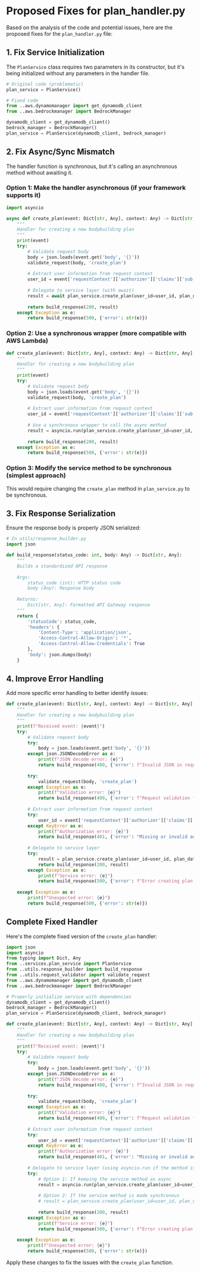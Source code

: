 # Proposed Fixes for plan_handler.py

Based on the analysis of the code and potential issues, here are the proposed fixes for the `plan_handler.py` file:

## 1. Fix Service Initialization

The `PlanService` class requires two parameters in its constructor, but it's being initialized without any parameters in the handler file.

```python
# Original code (problematic)
plan_service = PlanService()

# Fixed code
from ..aws.dynamomanager import get_dynamodb_client
from ..aws.bedrockmanager import BedrockManager

dynamodb_client = get_dynamodb_client()
bedrock_manager = BedrockManager()
plan_service = PlanService(dynamodb_client, bedrock_manager)
```

## 2. Fix Async/Sync Mismatch

The handler function is synchronous, but it's calling an asynchronous method without awaiting it.

### Option 1: Make the handler asynchronous (if your framework supports it)

```python
import asyncio

async def create_plan(event: Dict[str, Any], context: Any) -> Dict[str, Any]:
    """
    Handler for creating a new bodybuilding plan
    """
    print(event)
    try:
        # Validate request body
        body = json.loads(event.get('body', '{}'))
        validate_request(body, 'create_plan')
        
        # Extract user information from request context
        user_id = event['requestContext']['authorizer']['claims']['sub']
        
        # Delegate to service layer (with await)
        result = await plan_service.create_plan(user_id=user_id, plan_data=body)
        
        return build_response(200, result)
    except Exception as e:
        return build_response(500, {'error': str(e)})
```

### Option 2: Use a synchronous wrapper (more compatible with AWS Lambda)

```python
def create_plan(event: Dict[str, Any], context: Any) -> Dict[str, Any]:
    """
    Handler for creating a new bodybuilding plan
    """
    print(event)
    try:
        # Validate request body
        body = json.loads(event.get('body', '{}'))
        validate_request(body, 'create_plan')
        
        # Extract user information from request context
        user_id = event['requestContext']['authorizer']['claims']['sub']
        
        # Use a synchronous wrapper to call the async method
        result = asyncio.run(plan_service.create_plan(user_id=user_id, plan_data=body))
        
        return build_response(200, result)
    except Exception as e:
        return build_response(500, {'error': str(e)})
```

### Option 3: Modify the service method to be synchronous (simplest approach)

This would require changing the `create_plan` method in `plan_service.py` to be synchronous.

## 3. Fix Response Serialization

Ensure the response body is properly JSON serialized:

```python
# In utils/response_builder.py
import json

def build_response(status_code: int, body: Any) -> Dict[str, Any]:
    """
    Builds a standardized API response
    
    Args:
        status_code (int): HTTP status code
        body (Any): Response body
        
    Returns:
        Dict[str, Any]: Formatted API Gateway response
    """
    return {
        'statusCode': status_code,
        'headers': {
            'Content-Type': 'application/json',
            'Access-Control-Allow-Origin': '*',
            'Access-Control-Allow-Credentials': True
        },
        'body': json.dumps(body)
    }
```

## 4. Improve Error Handling

Add more specific error handling to better identify issues:

```python
def create_plan(event: Dict[str, Any], context: Any) -> Dict[str, Any]:
    """
    Handler for creating a new bodybuilding plan
    """
    print(f"Received event: {event}")
    try:
        # Validate request body
        try:
            body = json.loads(event.get('body', '{}'))
        except json.JSONDecodeError as e:
            print(f"JSON decode error: {e}")
            return build_response(400, {'error': f"Invalid JSON in request body: {str(e)}"})
            
        try:
            validate_request(body, 'create_plan')
        except Exception as e:
            print(f"Validation error: {e}")
            return build_response(400, {'error': f"Request validation failed: {str(e)}"})
        
        # Extract user information from request context
        try:
            user_id = event['requestContext']['authorizer']['claims']['sub']
        except KeyError as e:
            print(f"Authorization error: {e}")
            return build_response(401, {'error': "Missing or invalid authorization"})
        
        # Delegate to service layer
        try:
            result = plan_service.create_plan(user_id=user_id, plan_data=body)
            return build_response(200, result)
        except Exception as e:
            print(f"Service error: {e}")
            return build_response(500, {'error': f"Error creating plan: {str(e)}"})
            
    except Exception as e:
        print(f"Unexpected error: {e}")
        return build_response(500, {'error': str(e)})
```

## Complete Fixed Handler

Here's the complete fixed version of the `create_plan` handler:

```python
import json
import asyncio
from typing import Dict, Any
from ..services.plan_service import PlanService
from ..utils.response_builder import build_response
from ..utils.request_validator import validate_request
from ..aws.dynamomanager import get_dynamodb_client
from ..aws.bedrockmanager import BedrockManager

# Properly initialize service with dependencies
dynamodb_client = get_dynamodb_client()
bedrock_manager = BedrockManager()
plan_service = PlanService(dynamodb_client, bedrock_manager)

def create_plan(event: Dict[str, Any], context: Any) -> Dict[str, Any]:
    """
    Handler for creating a new bodybuilding plan
    """
    print(f"Received event: {event}")
    try:
        # Validate request body
        try:
            body = json.loads(event.get('body', '{}'))
        except json.JSONDecodeError as e:
            print(f"JSON decode error: {e}")
            return build_response(400, {'error': f"Invalid JSON in request body: {str(e)}"})
            
        try:
            validate_request(body, 'create_plan')
        except Exception as e:
            print(f"Validation error: {e}")
            return build_response(400, {'error': f"Request validation failed: {str(e)}"})
        
        # Extract user information from request context
        try:
            user_id = event['requestContext']['authorizer']['claims']['sub']
        except KeyError as e:
            print(f"Authorization error: {e}")
            return build_response(401, {'error': "Missing or invalid authorization"})
        
        # Delegate to service layer (using asyncio.run if the method is async)
        try:
            # Option 1: If keeping the service method as async
            result = asyncio.run(plan_service.create_plan(user_id=user_id, plan_data=body))
            
            # Option 2: If the service method is made synchronous
            # result = plan_service.create_plan(user_id=user_id, plan_data=body)
            
            return build_response(200, result)
        except Exception as e:
            print(f"Service error: {e}")
            return build_response(500, {'error': f"Error creating plan: {str(e)}"})
            
    except Exception as e:
        print(f"Unexpected error: {e}")
        return build_response(500, {'error': str(e)})
```

Apply these changes to fix the issues with the `create_plan` function. 